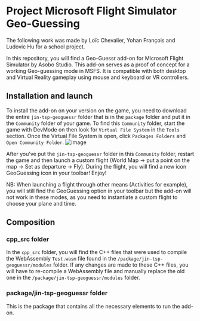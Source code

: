 # Project Microsoft Flight Simulator Geo-Guessing 

The following work was made by Loïc Chevalier, Yohan François and Ludovic Hu for a school project.

In this repository, you will find a Geo-Guessr add-on for Microsoft Flight Simulator by Asobo Studio. 
This add-on serves as a proof of concept for a working Geo-guessing mode in MSFS. It is compatible with both desktop and Virtual Reality gameplay using mouse and keyboard or VR controllers.

## Installation and launch

To install the add-on on your version on the game, you need to download the entire `jin-tsp-geoguessr` folder that is in the `package` folder and put it in the `Community` folder of your game.
To find this `Community` folder, start the game with DevMode on then look for `Virtual File System` in the `Tools` section. Once the Virtual File System is open, click `Packages Folders` and `Open Community Folder`.
![image](https://github.com/user-attachments/assets/836d22e7-76f7-45ed-a538-cfeec1c680df)

After you've put the `jin-tsp-geoguessr` folder in this `Community` folder, restart the game and then launch a custom flight (World Map -> put a point on the map -> Set as departure -> Fly).
During the flight, you will find a new icon GeoGuessing icon in your toolbar! Enjoy!

NB: When launching a flight through other means (Activities for example), you will still find the GeoGuessing option in your toolbar but the add-on will not work in these modes, as you need to instantiate a custom flight to choose your plane and time.

## Composition

### cpp_src folder
In the `cpp_src` folder, you will find the C++ files that were used to compile the WebAssembly `Test.wasm` file found in the `/package/jin-tsp-geoguessr/modules` folder. 
If any changes are made to these C++ files, you will have to re-compile a WebAssembly file and manually replace the old one in the `/package/jin-tsp-geoguessr/modules` folder.

### package/jin-tsp-geoguessr folder
This is the package that contains all the necessary elements to run the add-on.


